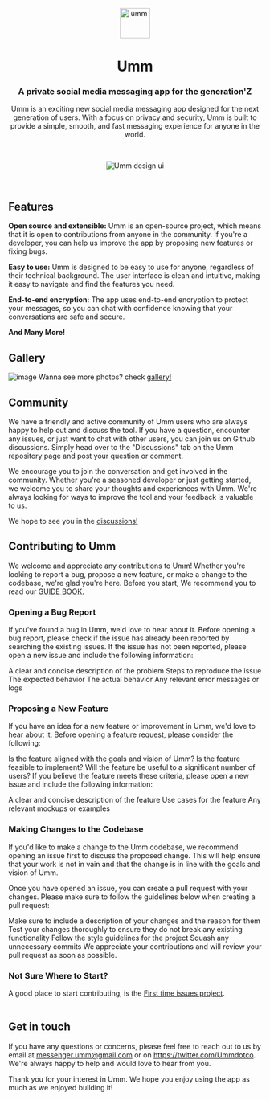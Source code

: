 <p align="center">
  <a href="https://www.instagram.com/ummdotco">
    <img alt="umm" src="https://raw.githubusercontent.com/ummdotorg/umm/main/assets/icon.png" width="60" />
  </a>
</p>
<h1 align="center">
  Umm
</h1>

<h3 align="center">
  A private social media messaging app for the generation'Z
</h3>
<p align="center">
  Umm is an exciting new social media messaging app designed for the next generation of users. With a focus on privacy and security, Umm is built to provide a simple, smooth, and fast messaging experience for anyone in the world.
</p>

<br>

<p align="center">
  <img alt="Umm design ui" src="https://raw.githubusercontent.com/ummdotorg/umm/main/assets/banner.png">
</p>

<br />

## Features

**Open source and extensible:** Umm is an open-source project, which means that it is open to contributions from anyone in the community. If you're a developer, you can help us improve the app by proposing new features or fixing bugs.

**Easy to use:** Umm is designed to be easy to use for anyone, regardless of their technical background. The user interface is clean and intuitive, making it easy to navigate and find the features you need.

**End-to-end encryption:** The app uses end-to-end encryption to protect your messages, so you can chat with confidence knowing that your conversations are safe and secure.

**And Many More!**

## Gallery
![image](https://raw.githubusercontent.com/ummdotorg/umm/main/gallery/Smartphone%20Sale%20Instagram%20Story/1.png "Login Page")
Wanna see more photos? check [gallery!](https://github.com/ummdotorg/umm/blob/main/Gallery.md)

## Community

We have a friendly and active community of Umm users who are always happy to help out and discuss the tool. If you have a question, encounter any issues, or just want to chat with other users, you can join us on Github discussions. Simply head over to the "Discussions" tab on the Umm repository page and post your question or comment.

We encourage you to join the conversation and get involved in the community. Whether you're a seasoned developer or just getting started, we welcome you to share your thoughts and experiences with Umm. We're always looking for ways to improve the tool and your feedback is valuable to us.

We hope to see you in the [discussions!](https://github.com/ummdotco/umm/discussions)



## Contributing to Umm

We welcome and appreciate any contributions to Umm! Whether you're looking to report a bug, propose a new feature, or make a change to the codebase, we're glad you're here. Before you start, We recommend you to read our [GUIDE BOOK.](https://github.com/UmmHQ/UmmApp/blob/main/docs/CONTRIBUTING.md)

### Opening a Bug Report
If you've found a bug in Umm, we'd love to hear about it. Before opening a bug report, please check if the issue has already been reported by searching the existing issues. If the issue has not been reported, please open a new issue and include the following information:

A clear and concise description of the problem
Steps to reproduce the issue
The expected behavior
The actual behavior
Any relevant error messages or logs
### Proposing a New Feature
If you have an idea for a new feature or improvement in Umm, we'd love to hear about it. Before opening a feature request, please consider the following:

Is the feature aligned with the goals and vision of Umm?
Is the feature feasible to implement?
Will the feature be useful to a significant number of users?
If you believe the feature meets these criteria, please open a new issue and include the following information:

A clear and concise description of the feature
Use cases for the feature
Any relevant mockups or examples
### Making Changes to the Codebase
If you'd like to make a change to the Umm codebase, we recommend opening an issue first to discuss the proposed change. This will help ensure that your work is not in vain and that the change is in line with the goals and vision of Umm.

Once you have opened an issue, you can create a pull request with your changes. Please make sure to follow the guidelines below when creating a pull request:

Make sure to include a description of your changes and the reason for them
Test your changes thoroughly to ensure they do not break any existing functionality
Follow the style guidelines for the project
Squash any unnecessary commits
We appreciate your contributions and will review your pull request as soon as possible.

### Not Sure Where to Start?
A good place to start contributing, is the [First time issues project](https://github.com/orgs/ummdotco/projects/1).
<br /><br />

## Get in touch
If you have any questions or concerns, please feel free to reach out to us by email at messenger.umm@gmail.com or on https://twitter.com/Ummdotco. We're always happy to help and would love to hear from you.

Thank you for your interest in Umm. We hope you enjoy using the app as much as we enjoyed building it!
